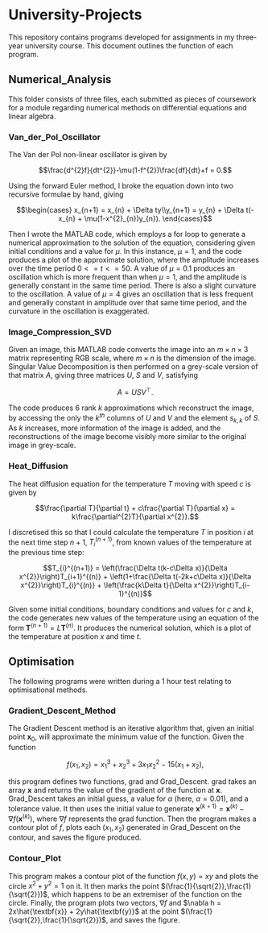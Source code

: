 # University-Projects
This repository contains programs developed for assignments in my three-year university course. This document outlines the function of each program.

## Numerical_Analysis
This folder consists of three files, each submitted as pieces of coursework for a module regarding numerical methods on differential equations and linear algebra.

### Van_der_Pol_Oscillator

The Van der Pol non-linear oscillator is given by

```math
\frac{d^{2}f}{dt^{2}}-\mu(1-f^{2})\frac{df}{dt}+f = 0.
```
Using the forward Euler method, I broke the equation down into two recursive formulae by hand, giving

```math
\begin{cases}
x_{n+1} = x_{n} + \Delta ty\\y_{n+1} = y_{n} + \Delta t(-x_{n} + \mu(1-x^{2}_{n})y_{n}).
\end{cases}
```
Then I wrote the MATLAB code, which employs a for loop to generate a numerical approximation to the solution of the equation, considering given initial conditions and a value for $\mu$. In this instance, $\mu = 1$, and the code produces a plot of the approximate solution, where the amplitude increases over the time period $0 <= t <= 50$. A value of $\mu = 0.1$ produces an oscillation which is more frequent than when $\mu = 1$, and the amplitude is generally constant in the same time period. There is also a slight curvature to the oscillation. A value of $\mu = 4$ gives an oscillation that is less frequent and generally constant in amplitude over that same time period, and the curvature in the oscillation is exaggerated.

### Image_Compression_SVD

Given an image, this MATLAB code converts the image into an $m \times n \times 3$ matrix representing RGB scale, where $m \times n$ is the dimension of the image. Singular Value Decomposition is then performed on a grey-scale version of that matrix $A$, giving three matrices $U$, $S$ and $V$, satisfying
```math
A = USV^{\top}.
```
The code produces 6 rank $k$ approximations which reconstruct the image, by accessing the only the $k^{th}$ columns of $U$ and $V$ and the element $s_{k,k}$ of $S$. As $k$ increases, more information of the image is added, and the reconstructions of the image become visibly more similar to the original image in grey-scale.

### Heat_Diffusion

The heat diffusion equation for the temperature $T$ moving with speed $c$ is given by

```math
\frac{\partial T}{\partial t} + c\frac{\partial T}{\partial x} = k\frac{\partial^{2}T}{\partial x^{2}}.
```
I discretised this so that I could calculate the temperature $T$ in position $i$ at the next time step $n+1$, $T_{i}^{(n+1)}$, from known values of the temperature at the previous time step:

```math
T_{i}^{(n+1)} = \left(\frac{\Delta t(k-c\Delta x)}{\Delta x^{2}}\right)T_{i+1}^{(n)} + \left(1+\frac{\Delta t(-2k+c\Delta x)}{\Delta x^{2}}\right)T_{i}^{(n)} + \left(\frac{k\Delta t}{\Delta x^{2}}\right)T_{i-1}^{(n)}
```

Given some initial conditions, boundary conditions and values for $c$ and $k$, the code generates new values of the temperature using an equation of the form $\textbf{T}^{(n+1)} = L\textbf{T}^{(n)}$. It produces the numerical solution, which is a plot of the temperature at position $x$ and time $t$.

## Optimisation

The following programs were written during a 1 hour test relating to optimisational methods.

### Gradient_Descent_Method

The Gradient Descent method is an iterative algorithm that, given an initial point $\textbf{x}_{0}$, will approximate the minimum value of the function.
Given the function

```math
f(x_{1},x_{2}) = x_{1}^{3} + x_{2}^{3} +3x_{1}x_{2}^{2} - 15(x_{1} + x_{2}),
```

this program defines two functions, grad and Grad_Descent. grad takes an array $\textbf{x}$ and returns the value of the gradient of the function at $\textbf{x}$. Grad_Descent takes an initial guess, a value for $\alpha$ (here, $\alpha = 0.01$), and a tolerance value. It then uses the initial value to generate $\textbf{x}^{(k+1)} = \textbf{x}^{(k)} - \nabla f(\textbf{x}^{(k)})$, where $\nabla f$ represents the grad function.
Then the program makes a contour plot of $f$, plots each $(x_{1},x_{2})$ generated in Grad_Descent on the contour, and saves the figure produced.

### Contour_Plot

This program makes a contour plot of the function $f(x,y)=xy$ and plots the circle $x^{2}+y^{2} = 1$ on it. It then marks the point $(\frac{1}{\sqrt{2}},\frac{1}{\sqrt{2}})$, which happens to be an extremiser of the function on the circle. Finally, the program plots two vectors, $\nabla f$ and $\nabla h = 2x\hat{\textbf{x}} + 2y\hat{\textbf{y}}$ at the point $(\frac{1}{\sqrt{2}},\frac{1}{\sqrt{2}})$, and saves the figure.
